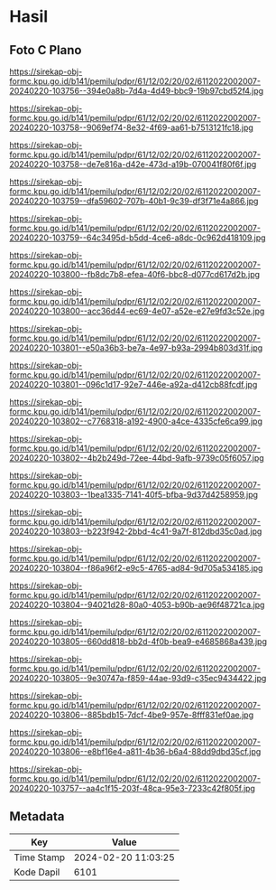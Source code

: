 # Hasil

## Foto C Plano

https://sirekap-obj-formc.kpu.go.id/b141/pemilu/pdpr/61/12/02/20/02/6112022002007-20240220-103756--394e0a8b-7d4a-4d49-bbc9-19b97cbd52f4.jpg

https://sirekap-obj-formc.kpu.go.id/b141/pemilu/pdpr/61/12/02/20/02/6112022002007-20240220-103758--9069ef74-8e32-4f69-aa61-b7513121fc18.jpg

https://sirekap-obj-formc.kpu.go.id/b141/pemilu/pdpr/61/12/02/20/02/6112022002007-20240220-103758--de7e816a-d42e-473d-a19b-070041f80f6f.jpg

https://sirekap-obj-formc.kpu.go.id/b141/pemilu/pdpr/61/12/02/20/02/6112022002007-20240220-103759--dfa59602-707b-40b1-9c39-df3f71e4a866.jpg

https://sirekap-obj-formc.kpu.go.id/b141/pemilu/pdpr/61/12/02/20/02/6112022002007-20240220-103759--64c3495d-b5dd-4ce6-a8dc-0c962d418109.jpg

https://sirekap-obj-formc.kpu.go.id/b141/pemilu/pdpr/61/12/02/20/02/6112022002007-20240220-103800--fb8dc7b8-efea-40f6-bbc8-d077cd617d2b.jpg

https://sirekap-obj-formc.kpu.go.id/b141/pemilu/pdpr/61/12/02/20/02/6112022002007-20240220-103800--acc36d44-ec69-4e07-a52e-e27e9fd3c52e.jpg

https://sirekap-obj-formc.kpu.go.id/b141/pemilu/pdpr/61/12/02/20/02/6112022002007-20240220-103801--e50a36b3-be7a-4e97-b93a-2994b803d31f.jpg

https://sirekap-obj-formc.kpu.go.id/b141/pemilu/pdpr/61/12/02/20/02/6112022002007-20240220-103801--096c1d17-92e7-446e-a92a-d412cb88fcdf.jpg

https://sirekap-obj-formc.kpu.go.id/b141/pemilu/pdpr/61/12/02/20/02/6112022002007-20240220-103802--c7768318-a192-4900-a4ce-4335cfe6ca99.jpg

https://sirekap-obj-formc.kpu.go.id/b141/pemilu/pdpr/61/12/02/20/02/6112022002007-20240220-103802--4b2b249d-72ee-44bd-9afb-9739c05f6057.jpg

https://sirekap-obj-formc.kpu.go.id/b141/pemilu/pdpr/61/12/02/20/02/6112022002007-20240220-103803--1bea1335-7141-40f5-bfba-9d37d4258959.jpg

https://sirekap-obj-formc.kpu.go.id/b141/pemilu/pdpr/61/12/02/20/02/6112022002007-20240220-103803--b223f942-2bbd-4c41-9a7f-812dbd35c0ad.jpg

https://sirekap-obj-formc.kpu.go.id/b141/pemilu/pdpr/61/12/02/20/02/6112022002007-20240220-103804--f86a96f2-e9c5-4765-ad84-9d705a534185.jpg

https://sirekap-obj-formc.kpu.go.id/b141/pemilu/pdpr/61/12/02/20/02/6112022002007-20240220-103804--94021d28-80a0-4053-b90b-ae96f48721ca.jpg

https://sirekap-obj-formc.kpu.go.id/b141/pemilu/pdpr/61/12/02/20/02/6112022002007-20240220-103805--660dd818-bb2d-4f0b-bea9-e4685868a439.jpg

https://sirekap-obj-formc.kpu.go.id/b141/pemilu/pdpr/61/12/02/20/02/6112022002007-20240220-103805--9e30747a-f859-44ae-93d9-c35ec9434422.jpg

https://sirekap-obj-formc.kpu.go.id/b141/pemilu/pdpr/61/12/02/20/02/6112022002007-20240220-103806--885bdb15-7dcf-4be9-957e-8fff831ef0ae.jpg

https://sirekap-obj-formc.kpu.go.id/b141/pemilu/pdpr/61/12/02/20/02/6112022002007-20240220-103806--e8bf16e4-a811-4b36-b6a4-88dd9dbd35cf.jpg

https://sirekap-obj-formc.kpu.go.id/b141/pemilu/pdpr/61/12/02/20/02/6112022002007-20240220-103757--aa4c1f15-203f-48ca-95e3-7233c42f805f.jpg


## Metadata

| Key        | Value               |
| ---------- | ------------------- |
| Time Stamp | 2024-02-20 11:03:25 |
| Kode Dapil | 6101                |




